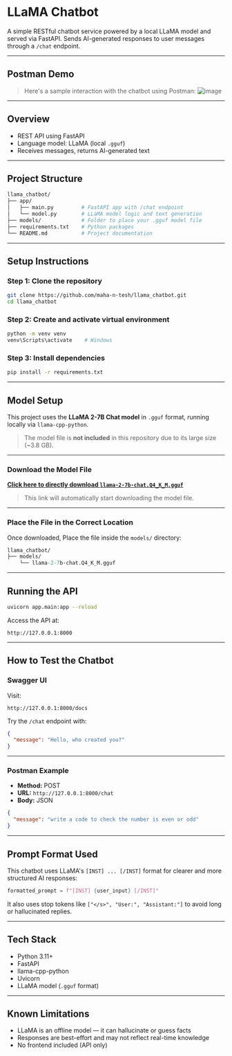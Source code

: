 # LLaMA Chatbot

A simple RESTful chatbot service powered by a local LLaMA model and served via FastAPI. Sends AI-generated responses to user messages through a `/chat` endpoint.

---

## Postman Demo
> Here's a sample interaction with the chatbot using Postman:
![image](https://github.com/user-attachments/assets/78e7d86f-ebe2-42ec-8960-8b26755e5729)

---
## Overview

- REST API using FastAPI
- Language model: LLaMA (local `.gguf`)
- Receives messages, returns AI-generated text

---

## Project Structure

```graphql
llama_chatbot/
├── app/             
│   ├── main.py         # FastAPI app with /chat endpoint
│   └── model.py        # LLaMA model logic and text generation
├── models/             # Folder to place your .gguf model file
├── requirements.txt    # Python packages
└── README.md           # Project documentation

```

---

## Setup Instructions

### Step 1: Clone the repository

```bash
git clone https://github.com/maha-n-tesh/llama_chatbot.git
cd llama_chatbot
```

### Step 2: Create and activate virtual environment

```bash
python -m venv venv
venv\Scripts\activate    # Windows
```

### Step 3: Install dependencies

```bash
pip install -r requirements.txt
```

---

## Model Setup

This project uses the **LLaMA 2-7B Chat model** in `.gguf` format, running locally via `llama-cpp-python`.

> The model file is **not included** in this repository due to its large size (~3.8 GB).

---

### Download the Model File

**[Click here to directly download `llama-2-7b-chat.Q4_K_M.gguf`](https://huggingface.co/TheBloke/Llama-2-7B-Chat-GGUF/resolve/main/llama-2-7b-chat.Q4_K_M.gguf)**

> This link will automatically start downloading the model file.

---

### Place the File in the Correct Location

Once downloaded, Place the file inside the `models/` directory:
```graphql
llama_chatbot/
├── models/
    └── llama-2-7b-chat.Q4_K_M.gguf

```

---

## Running the API

```bash
uvicorn app.main:app --reload
```

Access the API at:

```
http://127.0.0.1:8000
```

---

## How to Test the Chatbot

### Swagger UI

Visit:

```
http://127.0.0.1:8000/docs
```

Try the `/chat` endpoint with:

```json
{
  "message": "Hello, who created you?"
}
```

---

### Postman Example

- **Method:** POST
- **URL:** `http://127.0.0.1:8000/chat`
- **Body:** JSON

```json
{
  "message": "write a code to check the number is even or odd"
}
```

---

## Prompt Format Used

This chatbot uses LLaMA's `[INST] ... [/INST]` format for clearer and more structured AI responses:

```python
formatted_prompt = f"[INST] {user_input} [/INST]"
```

It also uses stop tokens like `["</s>", "User:", "Assistant:"]` to avoid long or hallucinated replies.

---

## Tech Stack

- Python 3.11+
- FastAPI
- llama-cpp-python
- Uvicorn
- LLaMA model (`.gguf` format)

---

## Known Limitations

- LLaMA is an offline model — it can hallucinate or guess facts
- Responses are best-effort and may not reflect real-time knowledge
- No frontend included (API only)
